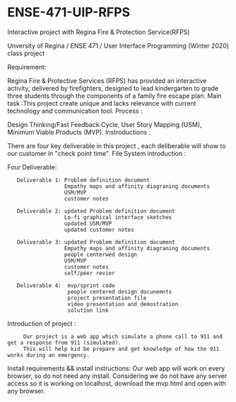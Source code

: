 # ENSE-471-UIP-RFPS
Interactive project with Regina Fire &amp; Protection Service(RFPS)

Unversity of Regina / ENSE 471 / User Interface Programming (Winter 2020) class project

Requirement:

  Regina Fire & Protective Services (RFPS) has provided an interactive activity, delivered by firefighters, designed to lead
kindergarten to grade three students through the components of a family fire escape plan.
  Main task :This project create unique and lacks relevance with current technology and communication tool.
Process :

  Design Thinking/Fast Feedback Cycle, User Story Mapping (USM), Minimum Viable Products (MVP).
Instroductions : 

  There are four key deliverable in this project , each deliberable will show to our customer in "check point time".
File System introduction :

  Four Deliverable:
  
       Deliverable 1: Problem definition document
                      Empathy maps and affinity diagraning documents
                      USM/MVP
                      customer notes
                
       Deliverable 2: updated Problem definition document
                      Lo-fi graphical interface sketches
                      updated USM/MVP
                      updated customer notes
                    
       Deliverable 3: updated Problem definition document
                      Empathy maps and affinity diagraning documents
                      people centerwed design
                      USM/MVP
                      customer notes
                      self/peer revier
                      
       Deliverable 4:  mvp/sprint code
                       people centered design docunemnts
                       project presentation file
                       video presentation and demostration
                       solution link
                       
Introduction of project :

         Our project is a web app which simulate a phone call to 911 and get a response from 911 (simulated). 
         This will help kid be prepare and get knowledge of how the 911 works during an emergency.
Install requirements && install instructions:
         Our web app will work on every browser, so do not need any install.
         Considering we do not have any server access so it is working on localhost, download the mvp.html and open with any browser.
                       
                       
                     
                      
                
                      
